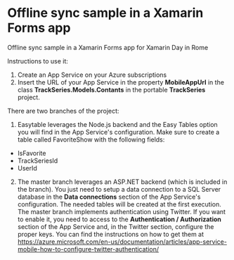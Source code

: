 # Offline sync sample in a Xamarin Forms app
Offline sync sample in a Xamarin Forms app for Xamarin Day in Rome


Instructions to use it: 
1) Create an App Service on your Azure subscriptions 
2) Insert the URL of your App Service in the property <b>MobileAppUrl</b> in the class <b>TrackSeries.Models.Contants</b> in the portable <b>TrackSeries</b> project.

There are two branches of the project:

1) Easytable leverages the Node.js backend and the Easy Tables option you will find in the App Service's configuration. Make sure to create a table called FavoriteShow with the following fields:
- IsFavorite
- TrackSeriesId
- UserId

2) The master branch leverages an ASP.NET backend (which is included in the branch). You just need to setup a data connection to a SQL Server database in the <b>Data connections</b> section of the App Service's configuration. The needed tables will be created at the first execution. The master branch implements authentication using Twitter. If you want to enable it, you need to access to the <b>Authentication / Authorization</b> section of the App Service and, in the Twitter section, configure the proper keys. You can find the instructions on how to get them at https://azure.microsoft.com/en-us/documentation/articles/app-service-mobile-how-to-configure-twitter-authentication/